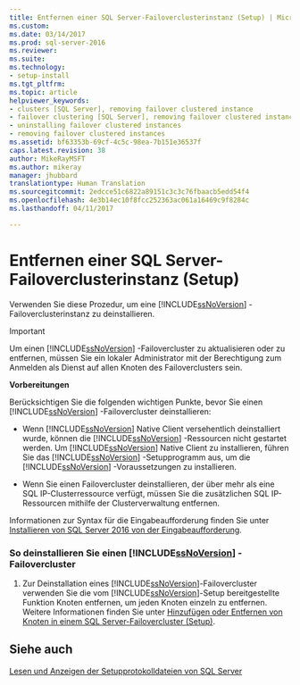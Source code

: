```yaml
---
title: Entfernen einer SQL Server-Failoverclusterinstanz (Setup) | Microsoft-Dokumentation
ms.custom: 
ms.date: 03/14/2017
ms.prod: sql-server-2016
ms.reviewer: 
ms.suite: 
ms.technology:
- setup-install
ms.tgt_pltfrm: 
ms.topic: article
helpviewer_keywords:
- clusters [SQL Server], removing failover clustered instance
- failover clustering [SQL Server], removing failover clustered instance
- uninstalling failover clustered instances
- removing failover clustered instances
ms.assetid: bf63353b-69cf-4c5c-98ea-7b151e36537f
caps.latest.revision: 38
author: MikeRayMSFT
ms.author: mikeray
manager: jhubbard
translationtype: Human Translation
ms.sourcegitcommit: 2edcce51c6822a89151c3c3c76fbaacb5edd54f4
ms.openlocfilehash: 4e3b14ec10f8fcc252363ac061a16469c9f8284c
ms.lasthandoff: 04/11/2017

---
```

# <a name="remove-a-sql-server-failover-cluster-instance-setup"></a>Entfernen einer SQL Server-Failoverclusterinstanz (Setup)
  Verwenden Sie diese Prozedur, um eine [!INCLUDE[ssNoVersion](../../../includes/ssnoversion-md.md)] -Failoverclusterinstanz zu deinstallieren.  
  
> [!IMPORTANT]  
>  Um einen [!INCLUDE[ssNoVersion](../../../includes/ssnoversion-md.md)] -Failovercluster zu aktualisieren oder zu entfernen, müssen Sie ein lokaler Administrator mit der Berechtigung zum Anmelden als Dienst auf allen Knoten des Failoverclusters sein.  
  
 **Vorbereitungen**  
  
 Berücksichtigen Sie die folgenden wichtigen Punkte, bevor Sie einen [!INCLUDE[ssNoVersion](../../../includes/ssnoversion-md.md)] -Failovercluster deinstallieren:  
  
-   Wenn [!INCLUDE[ssNoVersion](../../../includes/ssnoversion-md.md)] Native Client versehentlich deinstalliert wurde, können die [!INCLUDE[ssNoVersion](../../../includes/ssnoversion-md.md)] -Ressourcen nicht gestartet werden. Um [!INCLUDE[ssNoVersion](../../../includes/ssnoversion-md.md)] Native Client zu installieren, führen Sie das [!INCLUDE[ssNoVersion](../../../includes/ssnoversion-md.md)] -Setupprogramm aus, um die [!INCLUDE[ssNoVersion](../../../includes/ssnoversion-md.md)] -Voraussetzungen zu installieren.  
  
-   Wenn Sie einen Failovercluster deinstallieren, der über mehr als eine SQL IP-Clusterressource verfügt, müssen Sie die zusätzlichen SQL IP-Ressourcen mithilfe der Clusterverwaltung entfernen.  
  
 Informationen zur Syntax für die Eingabeaufforderung finden Sie unter [Installieren von SQL Server 2016 von der Eingabeaufforderung](../../../database-engine/install-windows/install-sql-server-2016-from-the-command-prompt.md).  
  
### <a name="to-uninstall-a-includessnoversionincludesssnoversion-mdmd-failover-cluster"></a>So deinstallieren Sie einen [!INCLUDE[ssNoVersion](../../../includes/ssnoversion-md.md)] -Failovercluster  
  
1.  Zur Deinstallation eines [!INCLUDE[ssNoVersion](../../../includes/ssnoversion-md.md)]-Failovercluster verwenden Sie die vom [!INCLUDE[ssNoVersion](../../../includes/ssnoversion-md.md)]-Setup bereitgestellte Funktion Knoten entfernen, um jeden Knoten einzeln zu entfernen. Weitere Informationen finden Sie unter [Hinzufügen oder Entfernen von Knoten in einem SQL Server-Failovercluster &#40;Setup&#41;](../../../sql-server/failover-clusters/install/add-or-remove-nodes-in-a-sql-server-failover-cluster-setup.md).  
  
## <a name="see-also"></a>Siehe auch  
 [Lesen und Anzeigen der Setupprotokolldateien von SQL Server](../../../database-engine/install-windows/view-and-read-sql-server-setup-log-files.md)  
  
  
